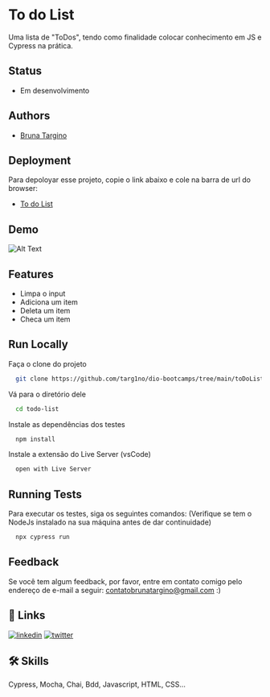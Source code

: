 
# To do List

Uma lista de "ToDos", tendo como finalidade colocar conhecimento em JS e Cypress na prática.

## Status

- Em desenvolvimento

## Authors

- [Bruna Targino](https://www.github.com/targ1no)


## Deployment

Para depoloyar esse projeto, copie o link abaixo e cole na barra de url do browser:

- [To do List](https://targ1no.github.io/toDoList/)


## Demo

![Alt Text](https://media.giphy.com/media/BAIjvSfJTJViOzDRru/giphy.gif)


## Features

- Limpa o input
- Adiciona um item
- Deleta um item
- Checa um item


## Run Locally

Faça o clone do projeto

```bash
  git clone https://github.com/targ1no/dio-bootcamps/tree/main/toDoList
```

Vá para o diretório dele

```bash
  cd todo-list
```

Instale as dependências dos testes

```bash
  npm install
```

Instale a extensão do Live Server (vsCode)

```bash
  open with Live Server
```

## Running Tests

Para executar os testes, siga os seguintes comandos:
(Verifique se tem o NodeJs instalado na sua máquina antes de dar continuidade)

```bash
  npx cypress run
```

## Feedback

Se você tem algum feedback, por favor, entre em contato comigo pelo endereço de e-mail a seguir: contatobrunatargino@gmail.com :)


## 🔗 Links
[![linkedin](https://img.shields.io/badge/linkedin-0A66C2?style=for-the-badge&logo=linkedin&logoColor=white)](https://www.linkedin.com/in/bruna-targino/)
[![twitter](https://img.shields.io/badge/twitter-1DA1F2?style=for-the-badge&logo=twitter&logoColor=white)](https://twitter.com/TARGlNO)


## 🛠 Skills
Cypress, Mocha, Chai, Bdd, Javascript, HTML, CSS...

